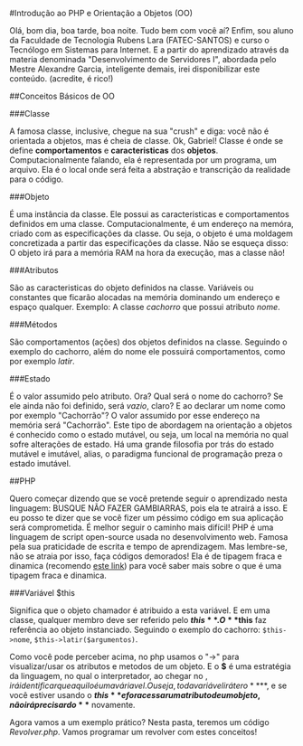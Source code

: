 #Introdução ao PHP e Orientação a Objetos (OO)

  Olá, bom dia, boa tarde, boa noite. Tudo bem com você aí? Enfim, sou aluno da Faculdade de Tecnologia Rubens Lara (FATEC-SANTOS)
e curso o Tecnólogo em Sistemas para Internet. E a partir do aprendizado através da materia denominada "Desenvolvimento de Servidores I",
abordada pelo Mestre Alexandre Garcia, inteligente demais, irei disponibilizar este conteúdo. (acredite, é rico!)

##Conceitos Básicos de OO

###Classe

  A famosa classe, inclusive, chegue na sua "crush" e diga: você não é orientada a objetos, mas é cheia de classe. Ok, Gabriel!
  Classe é onde se define **comportamentos** e **caracteristicas** dos **objetos**. Computacionalmente falando, ela é representada por
um programa, um arquivo. Ela é o local onde será feita a abstração e transcrição da realidade para o código.
  
###Objeto

  É uma instância da classe. Ele possui as caracteristicas e comportamentos definidos em uma classe. Computacionalmente, é um endereço
na memóra, criado com as especificações da classe. Ou seja, o objeto é uma moldagem concretizada a partir das especificações da classe.
Não se esqueça disso: O objeto irá para a memória RAM na hora da execução, mas a classe não!

###Atributos

  São as caracteristicas do objeto definidos na classe. Variáveis ou constantes que ficarão alocadas na memória
dominando um endereço e espaço qualquer. Exemplo: A classe *cachorro* que possui atributo *nome*.

###Métodos
  
  São comportamentos (ações) dos objetos definidos na classe. Seguindo o exemplo do cachorro, além do nome ele possuirá comportamentos,
como por exemplo *latir*.

###Estado

  É o valor assumido pelo atributo. Ora? Qual será o nome do cachorro? Se ele ainda não foi definido, será *vazio*, claro? E ao declarar
um nome como por exemplo "Cachorrão"? O valor assumido por esse endereço na memória será "Cachorrão". Este tipo de abordagem na
orientação a objetos é conhecido como o estado mutável, ou seja, um local na memória no qual sofre alterações de estado. Há uma grande
filosofia por trás do estado mutável e imutável, alias, o paradigma funcional de programação preza o estado imutável.

##PHP

  Quero começar dizendo que se você pretende seguir o aprendizado nesta linguagem: BUSQUE NÃO FAZER GAMBIARRAS, pois ela te atrairá
a isso. E eu posso te dizer que se você fizer um péssimo código em sua aplicação será comprometida. É melhor seguir o caminho mais
difícil!
  PHP é uma linguagem de script open-source usada no desenvolvimento web. Famosa pela sua praticidade de escrita e tempo de aprendizagem.
Mas lembre-se, não se atraia por isso, faça códigos demorados! Ela é de tipagem fraca e dinamica (recomendo [este link](http://pt.stackoverflow.com/questions/21508/qual-a-diferen%C3%A7a-entre-uma-linguagem-de-programa%C3%A7%C3%A3o-est%C3%A1tica-e-din%C3%A2mica "Tipagem"))
para você saber mais sobre o que é uma tipagem fraca e dinamica.
  
###Variável $this

  Significa que o objeto chamador é atribuido a esta variável. E em uma classe, qualquer membro deve ser referido pelo **$this**. O **$this**
faz referência ao objeto instanciado.
  Seguindo o exemplo do cachorro: `$this->nome`, `$this->latir($argumentos)`.

  Como você pode perceber acima, no php usamos o "->" para visualizar/usar os atributos e metodos de um objeto.
  E o **$** é uma estratégia da linguagem, no qual o interpretador, ao chegar no $, irá identificar que aquilo é uma váriavel. Ou seja,
toda variável irá ter o **$**, e se você estiver usando o **$this** e for acessar um atributo de um objeto, não irá precisar do **$** novamente.

Agora vamos a um exemplo prático? Nesta pasta, teremos um código *Revolver.php*. Vamos programar um revolver com estes conceitos!


